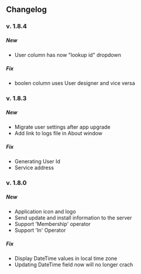 ## Changelog

### v. 1.8.4
##### New
+ User column has now "lookup id" dropdown
##### Fix
 + boolen column uses User designer and vice versa

### v. 1.8.3
##### New
+ Migrate user settings after app upgrade
+ Add link to logs file in About window
##### Fix
+ Generating User Id
+ Service address

### v. 1.8.0
##### New
+ Application icon and logo
+ Send update and install information to the server
+ Support 'Membership' operator
+ Support 'In' Operator
##### Fix
+ Display DateTime values in local time zone
+ Updating DateTime field now will no longer crach